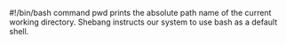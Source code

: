 #!/bin/bash
command pwd prints the absolute path name of the current working directory. Shebang instructs our system to use bash as a default shell.
